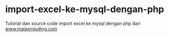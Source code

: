 # import-excel-ke-mysql-dengan-php
Tutorial dan source code import excel ke mysql dengan php dari www.malasngoding.com
